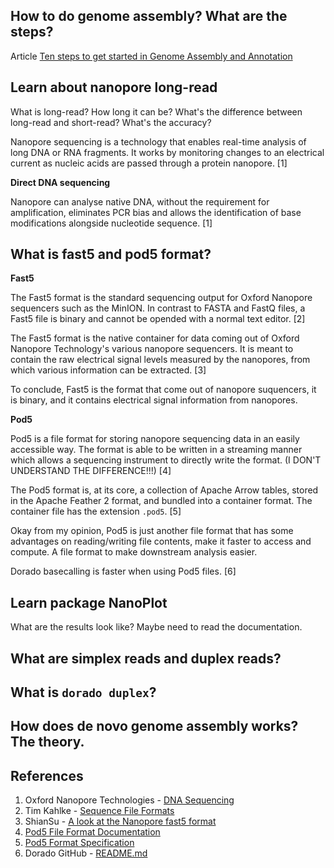 ## How to do genome assembly? What are the steps?

Article [Ten steps to get started in Genome Assembly and Annotation](https://www.ncbi.nlm.nih.gov/pmc/articles/PMC5850084/) 

## Learn about nanopore long-read

What is long-read? How long it can be? What's the difference between long-read and short-read? What's the accuracy?

Nanopore sequencing is a technology that enables real-time analysis of long DNA or RNA fragments. It works by monitoring changes to an electrical current as nucleic acids are passed through a protein nanopore. [1]

__Direct DNA sequencing__

Nanopore can analyse native DNA, without the requirement for amplification, eliminates PCR bias and allows the identification of base modifications alongside nucleotide sequence. [1]

## What is fast5 and pod5 format?

__Fast5__

The Fast5 format is the standard sequencing output for Oxford Nanopore sequencers such as the MinION. In contrast to FASTA and FastQ files, a Fast5 file is binary and cannot be opended with a normal text editor. [2]

The Fast5 format is the native container for data coming out of Oxford Nanopore Technology's various nanopore sequencers. It is meant to contain the raw electrical signal levels measured by the nanopores, from which various information can be extracted. [3]

To conclude, Fast5 is the format that come out of nanopore suquencers, it is binary, and it contains electrical signal information from nanopores. 

__Pod5__

Pod5 is a file format for storing nanopore sequencing data in an easily accessible way. The format is able to be written in a streaming manner which allows a sequencing instrument to directly write the format. (I DON'T UNDERSTAND THE DIFFERENCE!!!) [4]

The Pod5 format is, at its core, a collection of Apache Arrow tables, stored in the Apache Feather 2 format, and bundled into a container format. The container file has the extension `.pod5`. [5]

Okay from my opinion, Pod5 is just another file format that has some advantages on reading/writing file contents, make it faster to access and compute. A file format to make downstream analysis easier. 

Dorado basecalling is faster when using Pod5 files. [6] 

## Learn package NanoPlot 

What are the results look like? Maybe need to read the documentation. 

## What are simplex reads and duplex reads?

## What is `dorado duplex`? 

## How does de novo genome assembly works? The theory. 


## References

1. Oxford Nanopore Technologies - [DNA Sequencing](https://nanoporetech.com/applications/dna-nanopore-sequencing) 
2. Tim Kahlke - [Sequence File Formats](https://timkahlke.github.io/LongRead_tutorials/APP_FORM.html) 
3. ShianSu - [A look at the Nanopore fast5 format](https://medium.com/@shiansu/a-look-at-the-nanopore-fast5-format-f711999e2ff6) 
4. [Pod5 File Format Documentation](https://pod5-file-format.readthedocs.io/en/latest/index.html)
5. [Pod5 Format Specification](https://pod5-file-format.readthedocs.io/en/latest/SPECIFICATION.html) 
6. Dorado GitHub - [README.md](https://github.com/nanoporetech/dorado) 
